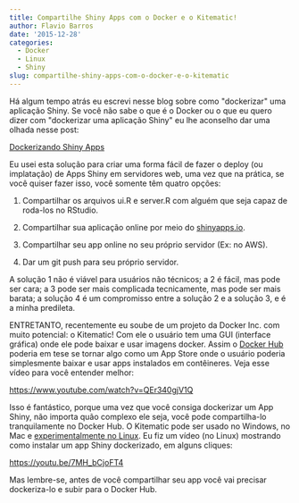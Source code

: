 ```yaml
---
title: Compartilhe Shiny Apps com o Docker e o Kitematic!
author: Flavio Barros
date: '2015-12-28'
categories:
  - Docker
  - Linux
  - Shiny
slug: compartilhe-shiny-apps-com-o-docker-e-o-kitematic
---
```


Há algum tempo atrás eu escrevi nesse blog sobre como "dockerizar" uma aplicação Shiny. Se você não sabe o que é o Docker ou o que eu quero dizer com "dockerizar uma aplicação Shiny" eu lhe aconselho dar uma olhada nesse post:

[Dockerizando Shiny Apps](http://www.rmining.net/2015/04/30/dockerizando-shiny-apps/)

Eu usei esta solução para criar uma forma fácil de fazer o deploy (ou implatação) de Apps Shiny em servidores web, uma vez que na prática, se você quiser fazer isso, você somente têm quatro opções:

  1. Compartilhar os arquivos ui.R e server.R com alguém que seja capaz de roda-los no RStudio.

  2. Compartilhar sua aplicação online por meio do [shinyapps.io](http://www.shinyapps.io/).

  3. Compartilhar seu app online no seu próprio servidor (Ex: no AWS).

  4. Dar um git push para seu próprio servidor.

A solução 1 não é viável para usuários não técnicos; a 2 é fácil, mas pode ser cara; a 3 pode ser mais complicada tecnicamente, mas pode ser mais barata; a solução 4 é um compromisso entre a solução 2 e a solução 3, e é a minha predileta.

ENTRETANTO, recentemente eu soube de um projeto da Docker Inc. com muito potencial: o Kitematic! Com ele o usuário tem uma GUI (interface gráfica) onde ele pode baixar e usar imagens docker. Assim o [Docker Hub](https://hub.docker.com/) poderia em tese se tornar algo como um App Store onde o usuário poderia simplesmente baixar e usar apps instalados em contêineres. Veja esse vídeo para você entender melhor:

https://www.youtube.com/watch?v=QEr340gjV1Q

Isso é fantástico, porque uma vez que você consiga dockerizar um App Shiny, não importa quão complexo ele seja, você pode compartilha-lo tranquilamente no Docker Hub. O Kitematic pode ser usado no Windows, no Mac e [experimentalmente no Linux](https://github.com/docker/kitematic/issues/49). Eu fiz um vídeo (no Linux) mostrando como instalar um app Shiny dockerizado, em alguns cliques:

https://youtu.be/7MH_bCjoFT4

Mas lembre-se, antes de você compartilhar seu app você vai precisar dockeriza-lo e subir para o Docker Hub.
